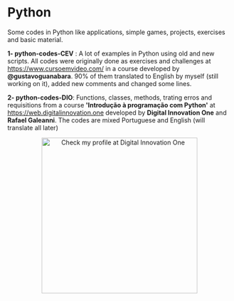 # Python
Some codes in Python like applications, simple games, projects, exercises and basic material.

<strong>1- python-codes-CEV</strong> : A lot of examples in Python using old and new scripts. All codes were originally done as exercises and challenges at https://www.cursoemvideo.com/ in a course developed by <strong>@gustavoguanabara</strong>. 90% of them translated to English by myself (still working on it), added new comments and changed some lines.

<strong>2- python-codes-DIO</strong>: Functions, classes, methods, trating erros and requisitions from a course <strong>'Introdução à programação com Python'</strong> at https://web.digitalinnovation.one developed by <strong>Digital Innovation One</strong> and <strong>Rafael Galeanni</strong>. The codes are mixed Portuguese and English (will translate all later)


<p align="center">
 <a href ='https://web.digitalinnovation.one/users/cristoferdefontes?tab=achievements' target ='blanket' > <img src="https://user-images.githubusercontent.com/75224625/110407783-3e48ad00-8063-11eb-85a2-3f177b13ed09.png" width="350" title="Check my profile at Digital Innovation One"></a>
  
</p>
